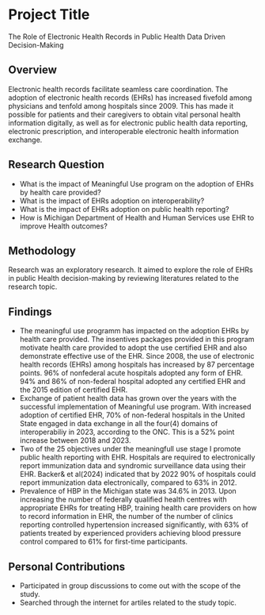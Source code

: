 # Project Title
The Role of Electronic Health Records in Public Health Data Driven Decision-Making

## Overview
Electronic health records facilitate seamless care coordination. The adoption of electronic health records (EHRs) has increased fivefold among physicians and tenfold among hospitals since 2009. This has made it possible for patients and their caregivers to obtain vital personal health information digitally, as well as for electronic public health data reporting, electronic prescription, and interoperable electronic health information exchange.

## Research Question
- What is the impact of Meaningful Use program on the adoption of EHRs by health care provided?
- What is the impact of EHRs adoption on interoperability?
- What is the impact of EHRs adoption on public health reporting?
- How is Michigan Department of Health and Human Services use EHR to improve Health outcomes?

## Methodology
Research was an exploratory research. It aimed to explore the role of EHRs in public Health decision-making by reviewing literatures related to the research topic.

## Findings
- The meaningful use programm has impacted on the adoption EHRs by health care provided. The insentives packages provided in this program motivate health care provided to adopt the use certified EHR and also demonstrate effective use of the EHR. Since 2008, the use of electronic health records (EHRs) among hospitals has increased by 87 percentage points. 96% of nonfederal acute hospitals adopted any form of EHR. 94% and 86% of non-federal hospital adopted any certified EHR and the 2015 edition of certified EHR.
- Exchange of patient health data has grown over the years with the successful implementation of Meaningful use program. With increased adoption of certified EHR, 70% of non-federal hospitals in the United State engaged in data exchange in all the four(4) domains of interoperabiliy in 2023, according to the ONC. This is a 52% point increase between 2018 and 2023.
- Two of the 25 objectives under the meaningfull use stage I promote public health reporting with EHR. Hospitals are required to electronically report immunization data and syndromic surveillance data using their EHR. Backer& et al(2024) indicated that by 2022 90% of hospitals could report immunization data electronically, compared to 63% in 2012.
- Prevalence of HBP in the Michigan state was 34.6% in 2013. Upon increasing the number of federally qualified health centres with appropriate EHRs for treating HBP, training health care providers on how to record information in EHR, the number of the number of clinics reporting controlled hypertension increased significantly, with 63% of patients treated by experienced providers achieving blood pressure control compared to 61% for first-time participants.

## Personal Contributions
- Participated in group discussions to come out with the scope of the study.
- Searched through the internet for artiles related to the study topic.




